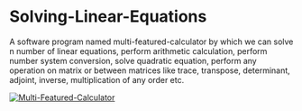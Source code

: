 # Solving-Linear-Equations
A software program named multi-featured-calculator by which we can solve n number of linear equations, perform arithmetic calculation, perform number system conversion, solve quadratic equation, perform any operation on matrix or between matrices like trace, transpose, determinant, adjoint, inverse, multiplication of any order etc. 

[![Multi-Featured-Calculator](https://img.youtube.com/vi/bbc2G7TnMnY/0.jpg)](https://www.youtube.com/watch?v=bbc2G7TnMnY&list=PLzphKUDKeWDzD7WYYHV_Ia2f9Sq6qzBcd&index=1)
